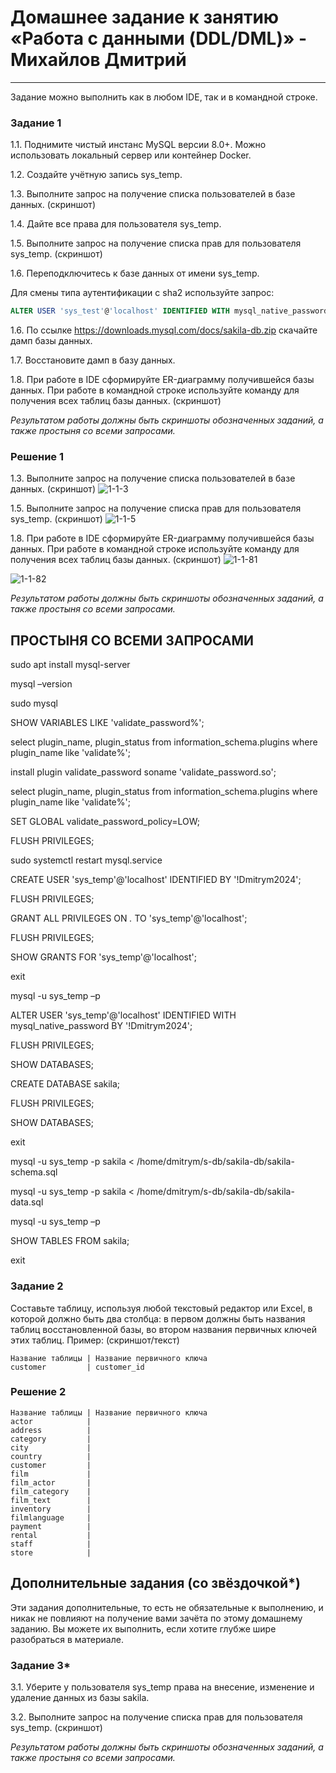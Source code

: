 # Домашнее задание к занятию «Работа с данными (DDL/DML)» - Михайлов Дмитрий

---

Задание можно выполнить как в любом IDE, так и в командной строке.

### Задание 1
1.1. Поднимите чистый инстанс MySQL версии 8.0+. Можно использовать локальный сервер или контейнер Docker.

1.2. Создайте учётную запись sys_temp. 

1.3. Выполните запрос на получение списка пользователей в базе данных. (скриншот)

1.4. Дайте все права для пользователя sys_temp. 

1.5. Выполните запрос на получение списка прав для пользователя sys_temp. (скриншот)

1.6. Переподключитесь к базе данных от имени sys_temp.

Для смены типа аутентификации с sha2 используйте запрос: 
```sql
ALTER USER 'sys_test'@'localhost' IDENTIFIED WITH mysql_native_password BY 'password';
```
1.6. По ссылке https://downloads.mysql.com/docs/sakila-db.zip скачайте дамп базы данных.

1.7. Восстановите дамп в базу данных.

1.8. При работе в IDE сформируйте ER-диаграмму получившейся базы данных. При работе в командной строке используйте команду для получения всех таблиц базы данных. (скриншот)

*Результатом работы должны быть скриншоты обозначенных заданий, а также простыня со всеми запросами.*

### Решение 1
1.3. Выполните запрос на получение списка пользователей в базе данных. (скриншот)
![1-1-3](https://github.com/blackgult/hw12-02/blob/main/1-1-3.PNG)

1.5. Выполните запрос на получение списка прав для пользователя sys_temp. (скриншот)
![1-1-5](https://github.com/blackgult/hw12-02/blob/main/1-1-5.PNG)

1.8. При работе в IDE сформируйте ER-диаграмму получившейся базы данных. При работе в командной строке используйте команду для получения всех таблиц базы данных. (скриншот)
![1-1-81](https://github.com/blackgult/hw12-02/blob/main/1-1-81.PNG)

![1-1-82](https://github.com/blackgult/hw12-02/blob/main/1-1-82.PNG)

*Результатом работы должны быть скриншоты обозначенных заданий, а также простыня со всеми запросами.*

## ПРОСТЫНЯ СО ВСЕМИ ЗАПРОСАМИ

sudo apt install mysql-server

mysql –version

sudo mysql

SHOW VARIABLES LIKE 'validate_password%';

select plugin_name, plugin_status from information_schema.plugins where plugin_name like 'validate%';

install plugin validate_password soname 'validate_password.so';

select plugin_name, plugin_status from information_schema.plugins where plugin_name like 'validate%';

SET GLOBAL validate_password_policy=LOW;

FLUSH PRIVILEGES;

sudo systemctl restart mysql.service

CREATE USER 'sys_temp'@'localhost' IDENTIFIED BY '!Dmitrym2024';

FLUSH PRIVILEGES;

GRANT ALL PRIVILEGES ON *.* TO 'sys_temp'@'localhost';

FLUSH PRIVILEGES;

SHOW GRANTS FOR 'sys_temp'@'localhost';

exit

mysql -u sys_temp –p

ALTER USER 'sys_temp'@'localhost' IDENTIFIED WITH mysql_native_password BY '!Dmitrym2024';

FLUSH PRIVILEGES;

SHOW DATABASES;

CREATE DATABASE sakila;

FLUSH PRIVILEGES;

SHOW DATABASES;

exit

mysql -u sys_temp -p sakila < /home/dmitrym/s-db/sakila-db/sakila-schema.sql

mysql -u sys_temp -p sakila < /home/dmitrym/s-db/sakila-db/sakila-data.sql

mysql -u sys_temp –p 

SHOW TABLES FROM sakila;

exit

### Задание 2
Составьте таблицу, используя любой текстовый редактор или Excel, в которой должно быть два столбца: в первом должны быть названия таблиц восстановленной базы, во втором названия первичных ключей этих таблиц. Пример: (скриншот/текст)
```
Название таблицы | Название первичного ключа
customer         | customer_id
```

### Решение 2

```
Название таблицы | Название первичного ключа
actor            |
address          |
category         |
city             |
country          |
customer         |
film             |
film_actor       |
film_category    |
film_text        |
inventory        |
filmlanguage     |
payment          |
rental           |
staff            |
store            |
```

## Дополнительные задания (со звёздочкой*)
Эти задания дополнительные, то есть не обязательные к выполнению, и никак не повлияют на получение вами зачёта по этому домашнему заданию. Вы можете их выполнить, если хотите глубже шире разобраться в материале.

### Задание 3*
3.1. Уберите у пользователя sys_temp права на внесение, изменение и удаление данных из базы sakila.

3.2. Выполните запрос на получение списка прав для пользователя sys_temp. (скриншот)

*Результатом работы должны быть скриншоты обозначенных заданий, а также простыня со всеми запросами.*
